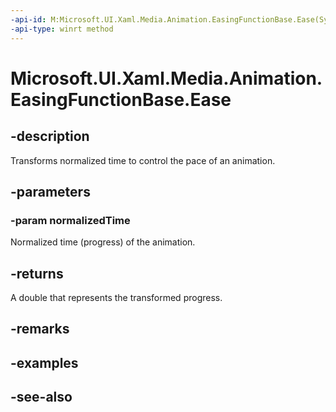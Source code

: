 ```yaml
---
-api-id: M:Microsoft.UI.Xaml.Media.Animation.EasingFunctionBase.Ease(System.Double)
-api-type: winrt method
---
```


<!-- Method syntax
public double Ease(System.Double normalizedTime)
-->

# Microsoft.UI.Xaml.Media.Animation.EasingFunctionBase.Ease

## -description
Transforms normalized time to control the pace of an animation.

## -parameters
### -param normalizedTime
Normalized time (progress) of the animation.

## -returns
A double that represents the transformed progress.

## -remarks

## -examples

## -see-also
